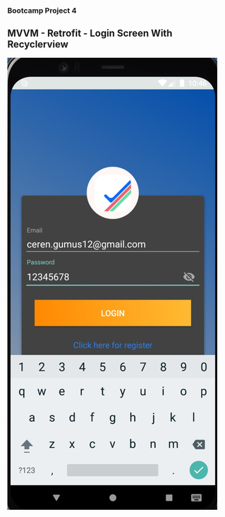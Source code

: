 ### Bootcamp Project 4
## MVVM - Retrofit - Login Screen With Recyclerview
![alt text](https://github.com/cerengumus/Retrofit-android-project/blob/main/IMG-20211003-WA0018.jpg)
